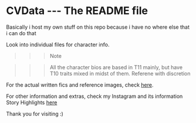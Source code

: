 # CVData --- The README file
Basically i host my own stuff on this repo because i have no where else that i can do that

Look into individual files for character info.

>>>Note

>>>All the character bios are based in T11 mainly, but have T10 traits mixed in midst of them. Referene with discretion

For the actual written fics and reference images, check [here](a2chives.carrd.co).

For other information and extras, check my Instagram and its information Story Highlights [here](https://instagram.com/a2rae2)

Thank you for visiting :)
